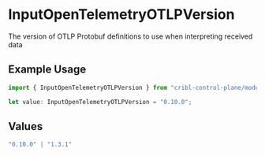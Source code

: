 # InputOpenTelemetryOTLPVersion

The version of OTLP Protobuf definitions to use when interpreting received data

## Example Usage

```typescript
import { InputOpenTelemetryOTLPVersion } from "cribl-control-plane/models";

let value: InputOpenTelemetryOTLPVersion = "0.10.0";
```

## Values

```typescript
"0.10.0" | "1.3.1"
```